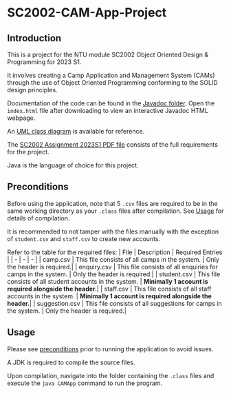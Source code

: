 # SC2002-CAM-App-Project

## Introduction
This is a project for the NTU module SC2002 Object Oriented Design & Programming for 2023 S1. 

It involves creating a Camp Application and Management System (CAMs) through the use of Object Oriented Programming conforming to the SOLID design principles.

Documentation of the code can be found in the [Javadoc folder](https://github.com/weihonglwh/SC2002-CAM-App-Project/tree/main/Javadoc).
Open the `index.html` file after downloading to view an interactive Javadoc HTML webpage.

An [UML class diagram](https://github.com/weihonglwh/SC2002-CAM-App-Project/blob/main/class-diagram-final.jpg) is available for reference.
 
The [SC2002 Assignment 2023S1 PDF file](https://github.com/weihonglwh/SC2002-CAM-App-Project/blob/main/SC2002%20Assignment%202023S1.pdf) consists of the full requirements for the project.

Java is the language of choice for this project.

## Preconditions
Before using the application, note that 5 `.csv` files are required to be in the same working directory as your `.class` files after compilation. See [Usage](#Usage) for details of compilation.

It is recommended to not tamper with the files manually with the exception of `student.csv` and `staff.csv` to create new accounts.

Refer to the table for the required files:
| File | Description | Required Entries |
| - | - | - |
| camp.csv | This file consists of all camps in the system. | Only the header is required.|
| enquiry.csv | This file consists of all enquiries for camps in the system.  | Only the header is required.|
| student.csv | This file consists of all student accounts in the system. | **Minimally 1 account is required alongside the header.**|
| staff.csv | This file consists of all staff accounts in the system. | **Minimally 1 account is required alongside the header.**|
| suggestion.csv | This file consists of all suggestions for camps in the system. | Only the header is required.|

## Usage
Please see [preconditions](#Preconditions) prior to running the application to avoid issues.

A JDK is required to compile the source files.

Upon compilation, navigate into the folder containing the `.class` files and execute the `java CAMApp` command to run the program.
